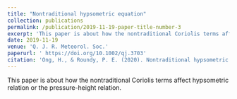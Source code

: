 ```yaml
---
title: "Nontraditional hypsometric equation"
collection: publications
permalink: /publication/2019-11-19-paper-title-number-3
excerpt: 'This paper is about how the nontraditional Coriolis terms affect hypsometric relation or the pressure-height relation.'
date: 2019-11-19
venue: 'Q. J. R. Meteorol. Soc.'
paperurl: ' https://doi.org/10.1002/qj.3703'
citation: 'Ong, H., & Roundy, P. E. (2020). Nontraditional hypsometric equation. <i>Q. J. R. Meteorol. Soc., 146</i>(727), 700-706.'
---
```


This paper is about how the nontraditional Coriolis terms affect hypsometric relation or the pressure-height relation.
